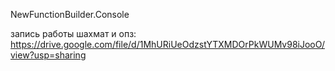 NewFunctionBuilder.Console

запись работы шахмат и опз: https://drive.google.com/file/d/1MhURiUeOdzstYTXMDOrPkWUMv98iJooO/view?usp=sharing
